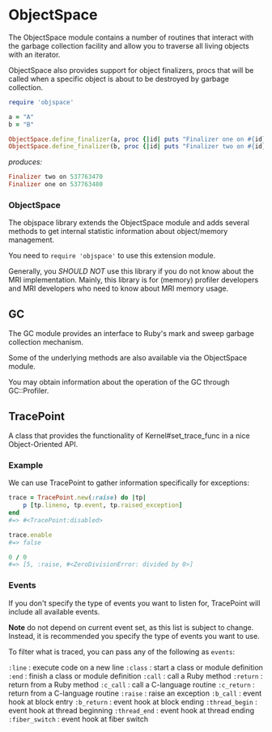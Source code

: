 # ObjectSpace

The ObjectSpace module contains a number of routines that interact with
the garbage collection facility and allow you to traverse all living
objects with an iterator.

ObjectSpace also provides support for object finalizers, procs that will
be called when a specific object is about to be destroyed by garbage
collection.


```ruby
require 'objspace'

a = "A"
b = "B"

ObjectSpace.define_finalizer(a, proc {|id| puts "Finalizer one on #{id}" })
ObjectSpace.define_finalizer(b, proc {|id| puts "Finalizer two on #{id}" })
```

*produces:*


```ruby
Finalizer two on 537763470
Finalizer one on 537763480
```



### ObjectSpace

The objspace library extends the ObjectSpace module and adds several
methods to get internal statistic information about object/memory
management.

You need to `require 'objspace'` to use this extension module.

Generally, you *SHOULD NOT* use this library if you do not know about
the MRI implementation. Mainly, this library is for (memory) profiler
developers and MRI developers who need to know about MRI memory usage.



## GC

The GC module provides an interface to Ruby's mark and sweep garbage
collection mechanism.

Some of the underlying methods are also available via the ObjectSpace
module.

You may obtain information about the operation of the GC through
GC::Profiler.



## TracePoint

A class that provides the functionality of Kernel#set\_trace\_func in a
nice Object-Oriented API.

### Example

We can use TracePoint to gather information specifically for exceptions:


```ruby
trace = TracePoint.new(:raise) do |tp|
    p [tp.lineno, tp.event, tp.raised_exception]
end
#=> #<TracePoint:disabled>

trace.enable
#=> false

0 / 0
#=> [5, :raise, #<ZeroDivisionError: divided by 0>]
```

### Events

If you don't specify the type of events you want to listen for,
TracePoint will include all available events.

**Note** do not depend on current event set, as this list is subject to
change. Instead, it is recommended you specify the type of events you
want to use.

To filter what is traced, you can pass any of the following as
`events`\:

`:line`
: execute code on a new line `:class`
: start a class or module definition `:end`
: finish a class or module definition `:call`
: call a Ruby method `:return`
: return from a Ruby method `:c_call`
: call a C-language routine `:c_return`
: return from a C-language routine `:raise`
: raise an exception `:b_call`
: event hook at block entry `:b_return`
: event hook at block ending `:thread_begin`
: event hook at thread beginning `:thread_end`
: event hook at thread ending `:fiber_switch`
: event hook at fiber switch

